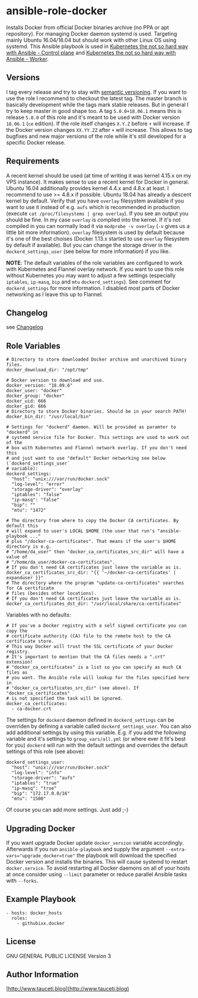 ansible-role-docker
===================

Installs Docker from official Docker binaries archive (no PPA or apt repository). For managing Docker daemon systemd is used. Targeting mainly Ubuntu 16.04/18.04 but should work with other Linux OS using systemd. This Ansible playbook is used in [Kubernetes the not so hard way with Ansible - Control plane](https://www.tauceti.blog/post/kubernetes-the-not-so-hard-way-with-ansible-control-plane/) and [Kubernetes the not so hard way with Ansible - Worker](https://www.tauceti.blog/post/kubernetes-the-not-so-hard-way-with-ansible-worker/).

Versions
--------

I tag every release and try to stay with [semantic versioning](http://semver.org). If you want to use the role I recommend to checkout the latest tag. The master branch is basically development while the tags mark stable releases. But in general I try to keep master in good shape too. A tag `5.0.0+18.06.1` means this is release `5.0.0` of this role and it's meant to be used with Docker version `18.06.1` (`ce` edition). If the role itself changes `X.Y.Z` before `+` will increase. If the Docker version changes `XX.YY.ZZ` after `+` will increase. This allows to tag bugfixes and new major versions of the role while it's still developed for a specific Docker release.

Requirements
------------

A recent kernel should be used (at time of writing it was kernel 4.15.x on my VPS instance). It makes sense to use a recent kernel for Docker in general. Ubuntu 16.04 additionally provides kernel 4.4.x and 4.8.x at least. I recommend to use >= 4.8.x if possible. Ubuntu 18.04 has already a descent kernel by default. Verify that you have `overlay` filesystem available if you want to use it instead of e.g. `aufs` which is recommended in production (execute `cat /proc/filesystems | grep overlay`). If you see an output you should be fine. In my case `overlay` is compiled into the kernel. If it's not compiled in you can normally load it via `modprobe -v overlay` (`-v` gives us a little bit more information). `overlay` filesystem is used by default because it's one of the best choises (Docker 1.13.x started to use `overlay` filesystem by default if available). But you can change the storage driver in the `dockerd_settings_user` (see below for more information) if you like.

**NOTE**: The default variables of the role variables are configured to work with Kubernetes and Flannel overlay network. If you want to use this role without Kubernetes you may want to adjust a few settings (especially `iptables`, `ip-masq`, `bip` and `mtu` `dockerd_settings`). See comment for `dockerd_settings` for more information. I disabled most parts of Docker networking as I leave this up to Flannel.

Changelog
---------

see [Changelog](https://github.com/githubixx/ansible-role-docker/blob/master/CHANGELOG.md)

Role Variables
--------------

```
# Directory to store downloaded Docker archive and unarchived binary files.
docker_download_dir: "/opt/tmp"

# Docker version to download and use.
docker_version: "18.09.6"
docker_user: "docker"
docker_group: "docker"
docker_uid: 666
docker_gid: 666
# Directory to store Docker binaries. Should be in your search PATH!
docker_bin_dir: "/usr/local/bin"

# Settings for "dockerd" daemon. Will be provided as paramter to "dockerd" in
# systemd service file for Docker. This settings are used to work out of the
# box with Kubernetes and Flannel network overlay. If you don't need this
# and just want to use "default" Docker networking see below (`dockerd_settings_user`
# variable):
dockerd_settings:
  "host": "unix:///var/run/docker.sock"
  "log-level": "error"
  "storage-driver": "overlay"
  "iptables": "false"
  "ip-masq": "false"
  "bip": ""
  "mtu": "1472"

# The directory from where to copy the Docker CA certificates. By default this
# will expand to user's LOCAL $HOME (the user that run's "ansible-playbook ..."
# plus "/docker-ca-certificates". That means if the user's $HOME directory is e.g.
# "/home/da_user" then "docker_ca_certificates_src_dir" will have a value of
# "/home/da_user/docker-ca-certificates".
# If you don't need CA certificates just leave the variable as is.
docker_ca_certificates_src_dir: "{{ '~/docker-ca-certificates' | expanduser }}"
# The directory where the program "update-ca-certificates" searches for CA certificate
# files (besides other locations).
# If you don't need CA certificates just leave the variable as is.
docker_ca_certificates_dst_dir: "/usr/local/share/ca-certificates"
```

Variables with no defaults:

```
# If you've a Docker registry with a self signed certificate you can copy the
# certificate authority (CA) file to the remote host to the CA certificate store.
# This way Docker will trust the SSL certificate of your Docker registry.
# It's important to mention that the CA files needs a ".crt" extension!
# "docker_ca_certificates" is a list so you can specify as much CA files as
# you want. The Ansible role will lookup for the files specified here in
# "docker_ca_certificates_src_dir" (see above). If "docker_ca_certificates"
# is not specified the task will be ignored.
docker_ca_certificates:
  - ca-docker.crt
```

The settings for `dockerd` daemon defined in `dockerd_settings` can be overriden by defining a variable called `dockerd_settings_user`. You can also add additional settings by using this variable. E.g. if you add the following variable and it's settings to `group_vars/all.yml` (or where ever it fit's best for you) `dockerd` will run with the default settings and overrides the default settings of this role (see above):

```
dockerd_settings_user:
  "host": "unix:///var/run/docker.sock"
  "log-level": "info"
  "storage-driver": "aufs"
  "iptables": "true"
  "ip-masq": "true"
  "bip": "172.17.0.0/16"
  "mtu": "1500"
```

Of course you can add more settings. Just add ;-)

Upgrading Docker
---------------

If you want upgrade Docker update `docker_version` variable accordingly. Afterwards if you run `ansible-playbook` and supply the argument `--extra-vars="upgrade_docker=true"` the playbook will download the specified Docker version and installs the binaries. This will cause systemd to restart `docker.service`. To avoid restarting all Docker daemons on all of your hosts at once consider using `--limit` parameter or reduce parallel Ansible tasks with `--forks`.

Example Playbook
----------------

```
- hosts: docker_hosts
  roles:
    - githubixx.docker
```

License
-------

GNU GENERAL PUBLIC LICENSE Version 3

Author Information
------------------

[http://www.tauceti.blog](http://www.tauceti.blog)

